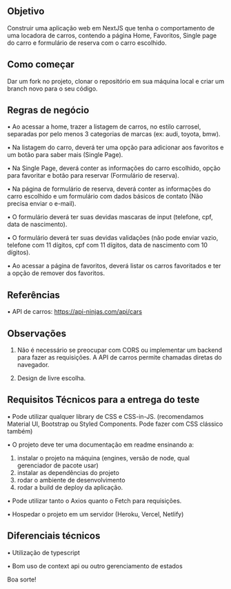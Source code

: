 
## Objetivo
Construir uma aplicação web em NextJS que tenha o comportamento de uma locadora de carros, contendo a página Home, Favoritos, Single page do carro e formulário de reserva com o carro escolhido.

## Como começar
Dar um fork no projeto, clonar o repositório em sua máquina local e criar um branch novo para o seu código.


## Regras de negócio
•	Ao acessar a home, trazer a listagem de carros, no estilo carrosel, separadas por pelo menos 3 categorias de marcas (ex: audi, toyota, bmw).

•	Na listagem do carro, deverá ter uma opção para adicionar aos favoritos e um botão para saber mais (Single Page).

•	Na Single Page, deverá conter as informações do carro escolhido, opção para favoritar e botão para reservar (Formulário de reserva).

•	Na página de formulário de reserva, deverá conter as informações do carro escolhido e um formulário com dados básicos de contato (Não precisa enviar o e-mail).

•	O formulário deverá ter suas devidas mascaras de input (telefone, cpf, data de nascimento).

•	O formulário deverá ter suas devidas validações (não pode enviar vazio, telefone com 11 dígitos, cpf com 11 dígitos, data de nascimento com 10 dígitos).

•	Ao acessar a página de favoritos, deverá listar os carros favoritados e ter a opção de remover dos favoritos.


## Referências
•	API de carros: https://api-ninjas.com/api/cars


## Observações
1. Não é necessário se preocupar com CORS ou implementar um backend para fazer as requisições. A API de carros permite chamadas diretas do navegador.

2. Design de livre escolha.


## Requisitos Técnicos para a entrega do teste

•	Pode utilizar qualquer library de CSS e CSS-in-JS. (recomendamos Material UI, Bootstrap ou Styled Components. Pode fazer com CSS clássico também)

•	O projeto deve ter uma documentação em readme ensinando a: 
1. instalar o projeto na máquina (engines, versão de node, qual gerenciador de pacote usar)
2. instalar as dependências do projeto
3. rodar o ambiente de desenvolvimento
4. rodar a build de deploy da aplicação.

•	Pode utilizar tanto o Axios quanto o Fetch para requisições.

•	Hospedar o projeto em um servidor (Heroku, Vercel, Netlify)

## Diferenciais técnicos

•	Utilização de typescript

•	Bom uso de context api ou outro gerenciamento de estados

Boa sorte!
